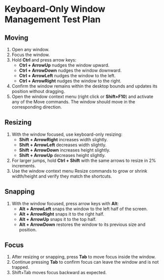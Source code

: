 # Keyboard-Only Window Management Test Plan

## Moving
1. Open any window.
2. Focus the window.
3. Hold **Ctrl** and press arrow keys:
   - **Ctrl + ArrowUp** nudges the window upward.
   - **Ctrl + ArrowDown** nudges the window downward.
   - **Ctrl + ArrowLeft** nudges the window to the left.
   - **Ctrl + ArrowRight** nudges the window to the right.
4. Confirm the window remains within the desktop bounds and updates its position without dragging.
5. Open the window context menu (right click or **Shift+F10**) and activate any of the Move commands. The window should move in the corresponding direction.

## Resizing
1. With the window focused, use keyboard-only resizing:
   - **Shift + ArrowRight** increases width slightly.
   - **Shift + ArrowLeft** decreases width slightly.
   - **Shift + ArrowDown** increases height slightly.
   - **Shift + ArrowUp** decreases height slightly.
2. For larger jumps, hold **Ctrl + Shift** with the same arrows to resize in 2% increments.
3. Use the window context menu Resize commands to grow or shrink width/height and verify they match the shortcuts.

## Snapping
1. With the window focused, press arrow keys with **Alt**:
   - **Alt + ArrowLeft** snaps the window to the left half of the screen.
   - **Alt + ArrowRight** snaps it to the right half.
   - **Alt + ArrowUp** snaps it to the top half.
   - **Alt + ArrowDown** restores the window to its previous size and position.

## Focus
1. After resizing or snapping, press **Tab** to move focus inside the window.
2. Continue pressing **Tab** to confirm focus can leave the window and is not trapped.
3. Shift+Tab moves focus backward as expected.
